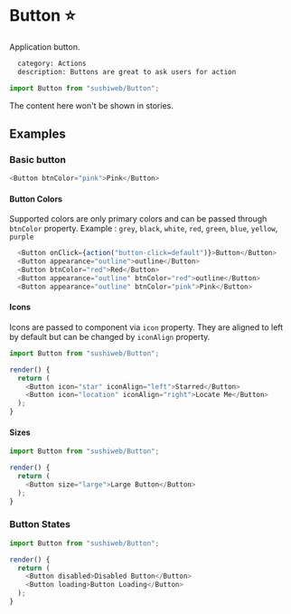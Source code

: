 # Button :star:

Application button.

```meta
  category: Actions
  description: Buttons are great to ask users for action
```

```js
import Button from "sushiweb/Button";
```

<!-- Brief summary of what the component is, and what it's for. -->

<!-- STORY -->

<!-- STORY HIDE START -->

The content here won't be shown in stories.

<!-- STORY HIDE END -->

## Examples

### Basic button

```js
<Button btnColor="pink">Pink</Button>
```

#### Button Colors

Supported colors are only primary colors and can be passed through `btnColor` property.
Example : `grey`, `black`, `white`, `red`, `green`, `blue`, `yellow`, `purple`

```js
  <Button onClick={action("button-click=default")}>Button</Button>
  <Button appearance="outline">outline</Button>
  <Button btnColor="red">Red</Button>
  <Button appearance="outline" btnColor="red">outline</Button>
  <Button appearance="outline" btnColor="pink">Pink</Button>
```

#### Icons

Icons are passed to component via `icon` property. They are aligned to left by default but can be changed by `iconAlign` property.

```js
import Button from "sushiweb/Button";

render() {
  return (
    <Button icon="star" iconAlign="left">Starred</Button>
    <Button icon="location" iconAlign="right">Locate Me</Button>
  );
}
```

#### Sizes

```js
import Button from "sushiweb/Button";

render() {
  return (
    <Button size="large">Large Button</Button>
  );
}
```

### Button States

```js
import Button from "sushiweb/Button";

render() {
  return (
    <Button disabled>Disabled Button</Button>
    <Button loading>Button Loading</Button>
  );
}
```
